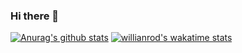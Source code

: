 ### Hi there 👋

[![Anurag's github stats](https://github-readme-stats.vercel.app/api?username=ureChanger&show_icons=true&theme=vue-dark)](https://github.com/anuraghazra/github-readme-stats)
[![willianrod's wakatime stats](https://github-readme-stats.vercel.app/api/wakatime?username=willianrod)](https://github.com/anuraghazra/github-readme-stats)
